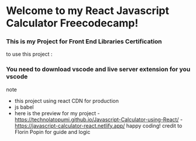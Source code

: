 # Welcome to my React Javascript Calculator Freecodecamp!
### This is my Project for Front End Libraries Certification

to use this project :
### You need to download vscode and live server extension for you vscode

note
- this project using react CDN for production
- js babel
- here is the preview for my project
-https://technolatopumi.github.io/Javascript-Calculator-using-React/
-https://javascript-calculator-react.netlify.app/
happy coding!
credit to Florin Popin for guide and logic
